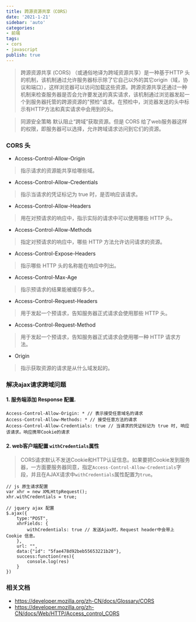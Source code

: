 ```yaml
---
title: 跨源资源共享（CORS）
date: '2021-1-21'
sidebar: 'auto'
categories:
- 前端
tags:
- cors
- javascript
publish: true
---
```

>跨源资源共享 (CORS) （或通俗地译为跨域资源共享）是一种基于HTTP 头的机制，该机制通过允许服务器标示除了它自己以外的其它origin（域，协议和端口），这样浏览器可以访问加载这些资源。跨源资源共享还通过一种机制来检查服务器是否会允许要发送的真实请求，该机制通过浏览器发起一个到服务器托管的跨源资源的"预检"请求。在预检中，浏览器发送的头中标示有HTTP方法和真实请求中会用到的头。

>同源安全策略 默认阻止“跨域”获取资源。但是 CORS 给了web服务器这样的权限，即服务器可以选择，允许跨域请求访问到它们的资源。

### CORS 头
* Access-Control-Allow-Origin
> 指示请求的资源能共享给哪些域。
* Access-Control-Allow-Credentials
> 指示当请求的凭证标记为 true 时，是否响应该请求。
* Access-Control-Allow-Headers
> 用在对预请求的响应中，指示实际的请求中可以使用哪些 HTTP 头。
* Access-Control-Allow-Methods
> 指定对预请求的响应中，哪些 HTTP 方法允许访问请求的资源。
* Access-Control-Expose-Headers
> 指示哪些 HTTP 头的名称能在响应中列出。
* Access-Control-Max-Age
> 指示预请求的结果能被缓存多久。
* Access-Control-Request-Headers
> 用于发起一个预请求，告知服务器正式请求会使用那些 HTTP 头。
* Access-Control-Request-Method
> 用于发起一个预请求，告知服务器正式请求会使用哪一种 HTTP 请求方法。
* Origin
> 指示获取资源的请求是从什么域发起的。

### 解决ajax请求跨域问题
#### 1. 服务端添加 Response 配置.
```
Access-Control-Allow-Origin: * // 表示接受任意域名的请求
Access-Control-Allow-Methods: * // 接受任意方法的请求
Access-Control-Allow-Credentials: true // 当请求的凭证标记为 true 时, 响应该请求。响应携带Cookie的请求
```
#### 2. web客户端配置 `withCredentials`属性
> CORS请求默认不发送Cookie和HTTP认证信息。如果要把Cookie发到服务器，一方面要服务器同意，指定`Access-Control-Allow-Credentials`字段，并且在AJAX请求中`withCredentials`属性配置为`true`。
```
// js 原生请求配置
var xhr = new XMLHttpRequest();
xhr.withCredentials = true;

// jquery ajax 配置
$.ajax({
	type:"POST",
	xhrFields: {
		withCredentials: true // 发送Ajax时，Request header中会带上 Cookie 信息。
	},
	url: "",
	data:{"id": "5fae478d92beb55653221b20"},
	success:function(res){
    	console.log(res)
	}
})
```

### 相关文档
* https://developer.mozilla.org/zh-CN/docs/Glossary/CORS
* https://developer.mozilla.org/zh-CN/docs/Web/HTTP/Access_control_CORS